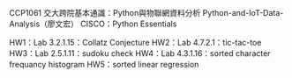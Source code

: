 CCP1061
交大跨院基本通識：Python與物聯網資料分析 Python-and-IoT-Data-Analysis（廖文宏）
CISCO：Python Essentials

HW1：Lab 3.2.1.15：Collatz Conjecture
HW2：Lab 4.7.2.1：tic-tac-toe
HW3：Lab 2.5.1.11：sudoku check 
HW4：Lab 4.3.1.16：sorted character frequancy histogram
HW5：sorted linear regression 
